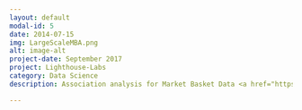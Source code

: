 ```yaml
---
layout: default
modal-id: 5
date: 2014-07-15
img: LargeScaleMBA.png
alt: image-alt
project-date: September 2017
project: Lighthouse-Labs
category: Data Science
description: Association analysis for Market Basket Data <a href="https://github.com/Pooja-Bhojwani/Market-Basket-Analysis"><br>GitHub Link</a>.

---
```

